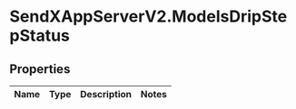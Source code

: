 # SendXAppServerV2.ModelsDripStepStatus

## Properties
Name | Type | Description | Notes
------------ | ------------- | ------------- | -------------


